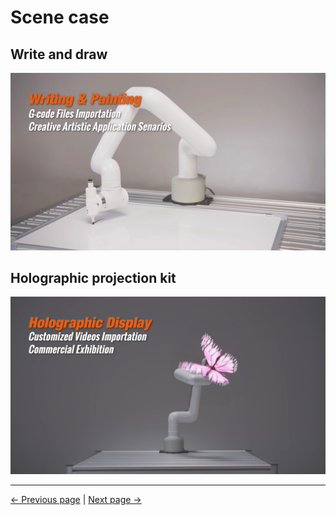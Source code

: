 # Scene case
<!-- ## 3D disordered grabbing
<img src="../resources/7-ExamplesRobotsUsing/3D/3D.png" width="" height="" >

## 2.5D QR code sorting
<img src="../resources/7-ExamplesRobotsUsing/2.5D/taojian.png" width="" height="" > -->


## Write and draw
<img src="../resources/7-ExamplesRobotsUsing/draw/draw.png" >

## Holographic projection kit
<img src="../resources/7-ExamplesRobotsUsing/LED/LED2.png" >

---
[← Previous page](../6-SDKDevelopment/6-SDKDevelopment.md) | [Next page →](./3D/3D.md)